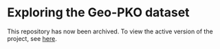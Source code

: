 # Exploring the Geo-PKO dataset

This repository has now been archived. To view the active version of the project, see [here](https://github.com/geopko/Geo-PKO-R). 
